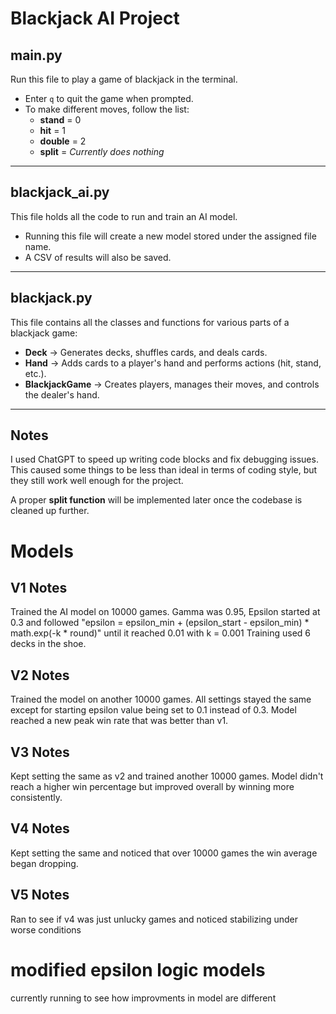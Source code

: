 # Blackjack AI Project

## **main.py**
Run this file to play a game of blackjack in the terminal.  
- Enter `q` to quit the game when prompted.  
- To make different moves, follow the list:  
  - **stand** = 0  
  - **hit** = 1  
  - **double** = 2  
  - **split** = *Currently does nothing*  

---

## **blackjack_ai.py**
This file holds all the code to run and train an AI model.  
- Running this file will create a new model stored under the assigned file name.  
- A CSV of results will also be saved.  

---

## **blackjack.py**
This file contains all the classes and functions for various parts of a blackjack game:  
- **Deck** → Generates decks, shuffles cards, and deals cards.  
- **Hand** → Adds cards to a player's hand and performs actions (hit, stand, etc.).  
- **BlackjackGame** → Creates players, manages their moves, and controls the dealer's hand.  

---

## Notes
I used ChatGPT to speed up writing code blocks and fix debugging issues.  
This caused some things to be less than ideal in terms of coding style, but they still work well enough for the project.  

A proper **split function** will be implemented later once the codebase is cleaned up further.

# Models

## V1 Notes
Trained the AI model on 10000 games. 
Gamma was 0.95, Epsilon started at 0.3 and followed "epsilon = epsilon_min + (epsilon_start - epsilon_min) * math.exp(-k * round)" until it reached 0.01 with k = 0.001
Training used 6 decks in the shoe.

## V2 Notes
Trained the model on another 10000 games. All settings stayed the same except for starting epsilon value being set to 0.1 instead of 0.3. Model reached a new peak win rate that was better than v1.

## V3 Notes
Kept setting the same as v2 and trained another 10000 games. Model didn't reach a higher win percentage but improved overall by winning more consistently. 

## V4 Notes
Kept setting the same and noticed that over 10000 games the win average began dropping.

## V5 Notes
Ran to see if v4 was just unlucky games and noticed stabilizing under worse conditions

# modified epsilon logic models
currently running to see how improvments in model are different